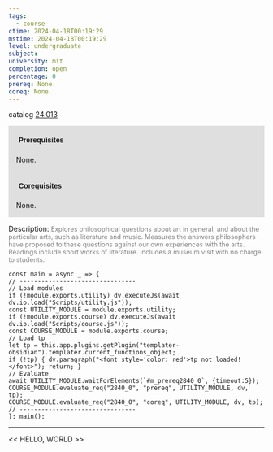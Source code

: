 ```yaml
---
tags:
  - course
ctime: 2024-04-18T00:19:29
mstime: 2024-04-18T00:19:29
level: undergraduate
subject: 
university: mit
completion: open
percentage: 0
prereq: None.
coreq: None.
---
```


catalog [24.013](http://student.mit.edu/catalog/m24a.html#24.013)

<span style="display: block; padding: 15px; background-color: rgb(100, 100, 100, 0.2);"><font id="m_prereq2840_0" style="display: block; font-family: Arial, sans-serif; font-weight: bold; padding: 5px">Prerequisites</font><br><span id="prereq2840_0">None.</span></span>
<span style="display: block; padding: 15px; background-color: rgb(100, 100, 100, 0.2);"><font id="m_coreq2840_0" style="display: block; font-family: Arial, sans-serif; font-weight: bold; padding: 5px">Corequisites</font><br><span id="coreq2840_0">None.</span></span>

<font style="">Description:</font>
<font style="color: grey; font-size: 0.8rem;">Explores philosophical questions about art in general, and about the particular arts, such as literature and music. Measures the answers philosophers have proposed to these questions against our own experiences with the arts. Readings include short works of literature. Includes a museum visit with no charge to students.</font>

```dataviewjs
const main = async _ => {
// --------------------------------
// Load modules
if (!module.exports.utility) dv.executeJs(await dv.io.load("Scripts/utility.js"));
const UTILITY_MODULE = module.exports.utility;
if (!module.exports.course) dv.executeJs(await dv.io.load("Scripts/course.js"));
const COURSE_MODULE = module.exports.course;
// Load tp
let tp = this.app.plugins.getPlugin("templater-obsidian").templater.current_functions_object;
if (!tp) { dv.paragraph("<font style='color: red'>tp not loaded!</font>"); return; }
// Evaluate
await UTILITY_MODULE.waitForElements(`#m_prereq2840_0`, {timeout:5});
COURSE_MODULE.evaluate_req("2840_0", "prereq", UTILITY_MODULE, dv, tp);
COURSE_MODULE.evaluate_req("2840_0", "coreq", UTILITY_MODULE, dv, tp);
// --------------------------------
}; main();
```

---

<< HELLO, WORLD >>

